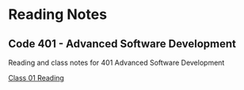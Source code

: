 # Reading Notes


## Code 401 - Advanced Software Development
Reading and class notes for 401 Advanced Software Development

[Class 01 Reading](https://github.com/sueduclos/reading-notes/blob/master/class-01-reading.md)
